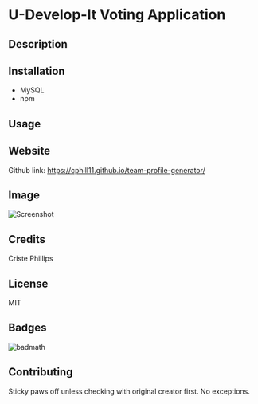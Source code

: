 # U-Develop-It Voting Application

## Description



## Installation
* MySQL
* npm




## Usage


## Website
Github link: https://cphill11.github.io/team-profile-generator/



## Image
![Screenshot](/assets/images/screenshot.png)

## Credits
Criste Phillips

## License
MIT

## Badges
![badmath](https://img.shields.io/github/languages/top/nielsenjared/badmath)

## Contributing
Sticky paws off unless checking with original creator first.  No exceptions.